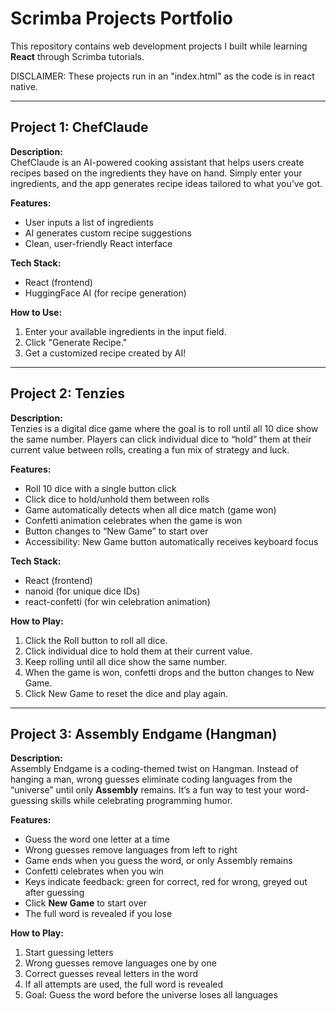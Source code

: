 # Scrimba Projects Portfolio

This repository contains web development projects I built while learning **React** through Scrimba tutorials.

DISCLAIMER: These projects run in an "index.html" as the code is in react native.

---

## **Project 1: ChefClaude**

**Description:**  
ChefClaude is an AI-powered cooking assistant that helps users create recipes based on the ingredients they have on hand. Simply enter your ingredients, and the app generates recipe ideas tailored to what you’ve got.

**Features:**  
- User inputs a list of ingredients  
- AI generates custom recipe suggestions  
- Clean, user-friendly React interface  

**Tech Stack:**  
- React (frontend)  
- HuggingFace AI (for recipe generation)

**How to Use:**  
1. Enter your available ingredients in the input field.  
2. Click "Generate Recipe."  
3. Get a customized recipe created by AI!  

---

## **Project 2: Tenzies**

**Description:**  
Tenzies is a digital dice game where the goal is to roll until all 10 dice show the same number. Players can click individual dice to “hold” them at their current value between rolls, creating a fun mix of strategy and luck.

**Features:**  
- Roll 10 dice with a single button click  
- Click dice to hold/unhold them between rolls  
- Game automatically detects when all dice match (game won)  
- Confetti animation celebrates when the game is won  
- Button changes to “New Game” to start over  
- Accessibility: New Game button automatically receives keyboard focus  

**Tech Stack:**  
- React (frontend)  
- nanoid (for unique dice IDs)  
- react-confetti (for win celebration animation)  

**How to Play:**  
1. Click the Roll button to roll all dice.  
2. Click individual dice to hold them at their current value.  
3. Keep rolling until all dice show the same number.  
4. When the game is won, confetti drops and the button changes to New Game.  
5. Click New Game to reset the dice and play again.

---

## **Project 3: Assembly Endgame (Hangman)**

**Description:**  
Assembly Endgame is a coding-themed twist on Hangman. Instead of hanging a man, wrong guesses eliminate coding languages from the “universe” until only **Assembly** remains. It’s a fun way to test your word-guessing skills while celebrating programming humor.  

**Features:**  
- Guess the word one letter at a time  
- Wrong guesses remove languages from left to right  
- Game ends when you guess the word, or only Assembly remains  
- Confetti celebrates when you win  
- Keys indicate feedback: green for correct, red for wrong, greyed out after guessing  
- Click **New Game** to start over 
- The full word is revealed if you lose  

**How to Play:**  
1. Start guessing letters  
2. Wrong guesses remove languages one by one  
3. Correct guesses reveal letters in the word  
4. If all attempts are used, the full word is revealed  
5. Goal: Guess the word before the universe loses all languages


